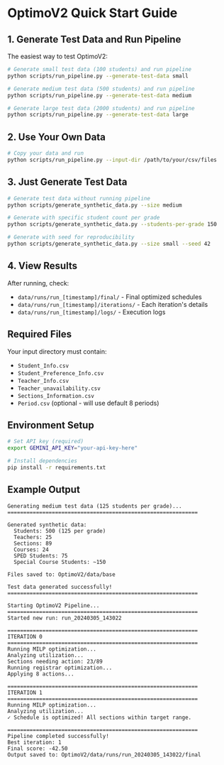 # OptimoV2 Quick Start Guide

## 1. Generate Test Data and Run Pipeline

The easiest way to test OptimoV2:

```bash
# Generate small test data (100 students) and run pipeline
python scripts/run_pipeline.py --generate-test-data small

# Generate medium test data (500 students) and run pipeline  
python scripts/run_pipeline.py --generate-test-data medium

# Generate large test data (2000 students) and run pipeline
python scripts/run_pipeline.py --generate-test-data large
```

## 2. Use Your Own Data

```bash
# Copy your data and run
python scripts/run_pipeline.py --input-dir /path/to/your/csv/files
```

## 3. Just Generate Test Data

```bash
# Generate test data without running pipeline
python scripts/generate_synthetic_data.py --size medium

# Generate with specific student count per grade
python scripts/generate_synthetic_data.py --students-per-grade 150

# Generate with seed for reproducibility
python scripts/generate_synthetic_data.py --size small --seed 42
```

## 4. View Results

After running, check:
- `data/runs/run_[timestamp]/final/` - Final optimized schedules
- `data/runs/run_[timestamp]/iterations/` - Each iteration's details
- `data/runs/run_[timestamp]/logs/` - Execution logs

## Required Files

Your input directory must contain:
- `Student_Info.csv`
- `Student_Preference_Info.csv`
- `Teacher_Info.csv`
- `Teacher_unavailability.csv`
- `Sections_Information.csv`
- `Period.csv` (optional - will use default 8 periods)

## Environment Setup

```bash
# Set API key (required)
export GEMINI_API_KEY="your-api-key-here"

# Install dependencies
pip install -r requirements.txt
```

## Example Output

```
Generating medium test data (125 students per grade)...
============================================================

Generated synthetic data:
  Students: 500 (125 per grade)
  Teachers: 25
  Sections: 89
  Courses: 24
  SPED Students: 75
  Special Course Students: ~150

Files saved to: OptimoV2/data/base

Test data generated successfully!
============================================================

Starting OptimoV2 Pipeline...
============================================================
Started new run: run_20240305_143022

============================================================
ITERATION 0
============================================================
Running MILP optimization...
Analyzing utilization...
Sections needing action: 23/89
Running registrar optimization...
Applying 8 actions...

============================================================
ITERATION 1
============================================================
Running MILP optimization...
Analyzing utilization...
✓ Schedule is optimized! All sections within target range.

============================================================
Pipeline completed successfully!
Best iteration: 1
Final score: -42.50
Output saved to: OptimoV2/data/runs/run_20240305_143022/final
```